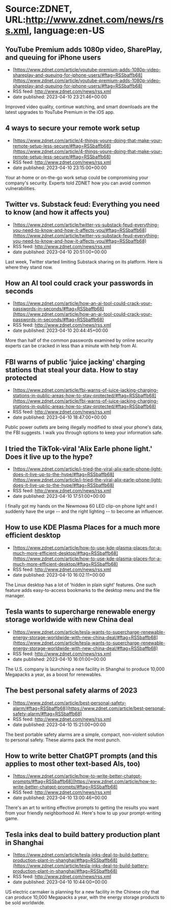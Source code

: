 # Source:ZDNET, URL:http://www.zdnet.com/news/rss.xml, language:en-US

## YouTube Premium adds 1080p video, SharePlay, and queuing for iPhone users
 - [https://www.zdnet.com/article/youtube-premium-adds-1080p-video-shareplay-and-queuing-for-iphone-users/#ftag=RSSbaffb68](https://www.zdnet.com/article/youtube-premium-adds-1080p-video-shareplay-and-queuing-for-iphone-users/#ftag=RSSbaffb68)
 - RSS feed: http://www.zdnet.com/news/rss.xml
 - date published: 2023-04-10 23:21:46+00:00

Improved video quality, continue watching, and smart downloads are the latest upgrades to YouTube Premium in the iOS app.

## 4 ways to secure your remote work setup
 - [https://www.zdnet.com/article/4-things-youre-doing-that-make-your-remote-setup-less-secure/#ftag=RSSbaffb68](https://www.zdnet.com/article/4-things-youre-doing-that-make-your-remote-setup-less-secure/#ftag=RSSbaffb68)
 - RSS feed: http://www.zdnet.com/news/rss.xml
 - date published: 2023-04-10 23:15:00+00:00

Your at-home or on-the-go work setup could be compromising your company's security. Experts told ZDNET how you can avoid common vulnerabilities.

## Twitter vs. Substack feud: Everything you need to know (and how it affects you)
 - [https://www.zdnet.com/article/twitter-vs-substack-feud-everything-you-need-to-know-and-how-it-affects-you/#ftag=RSSbaffb68](https://www.zdnet.com/article/twitter-vs-substack-feud-everything-you-need-to-know-and-how-it-affects-you/#ftag=RSSbaffb68)
 - RSS feed: http://www.zdnet.com/news/rss.xml
 - date published: 2023-04-10 20:51:00+00:00

Last week, Twitter started limiting Substack sharing on its platform. Here is where they stand now.

## How an AI tool could crack your passwords in seconds
 - [https://www.zdnet.com/article/how-an-ai-tool-could-crack-your-passwords-in-seconds/#ftag=RSSbaffb68](https://www.zdnet.com/article/how-an-ai-tool-could-crack-your-passwords-in-seconds/#ftag=RSSbaffb68)
 - RSS feed: http://www.zdnet.com/news/rss.xml
 - date published: 2023-04-10 20:44:45+00:00

More than half of the common passwords examined by online security experts can be cracked in less than a minute with help from AI.

## FBI warns of public 'juice jacking' charging stations that steal your data. How to stay protected
 - [https://www.zdnet.com/article/fbi-warns-of-juice-jacking-charging-stations-in-public-areas-how-to-stay-protected/#ftag=RSSbaffb68](https://www.zdnet.com/article/fbi-warns-of-juice-jacking-charging-stations-in-public-areas-how-to-stay-protected/#ftag=RSSbaffb68)
 - RSS feed: http://www.zdnet.com/news/rss.xml
 - date published: 2023-04-10 18:47:00+00:00

Public power outlets are being illegally modified to steal your phone's data, the FBI suggests. I walk you through options to keep your information safe.

## I tried the TikTok-viral 'Alix Earle phone light.' Does it live up to the hype?
 - [https://www.zdnet.com/article/i-tried-the-viral-alix-earle-phone-light-does-it-live-up-to-the-hype/#ftag=RSSbaffb68](https://www.zdnet.com/article/i-tried-the-viral-alix-earle-phone-light-does-it-live-up-to-the-hype/#ftag=RSSbaffb68)
 - RSS feed: http://www.zdnet.com/news/rss.xml
 - date published: 2023-04-10 17:51:00+00:00

I finally got my hands on the Newmowa 60 LED clip-on phone light and I suddenly have the urge -- and the right lighting -- to become an influencer.

## How to use KDE Plasma Places for a much more efficient desktop
 - [https://www.zdnet.com/article/how-to-use-kde-plasma-places-for-a-much-more-efficient-desktop/#ftag=RSSbaffb68](https://www.zdnet.com/article/how-to-use-kde-plasma-places-for-a-much-more-efficient-desktop/#ftag=RSSbaffb68)
 - RSS feed: http://www.zdnet.com/news/rss.xml
 - date published: 2023-04-10 16:02:11+00:00

The Linux desktop has a lot of 'hidden in plain sight' features. One such feature adds easy-to-access bookmarks to the desktop menu and the file manager.

## Tesla wants to supercharge renewable energy storage worldwide with new China deal
 - [https://www.zdnet.com/article/tesla-wants-to-supercharge-renewable-energy-storage-worldwide-with-new-china-deal/#ftag=RSSbaffb68](https://www.zdnet.com/article/tesla-wants-to-supercharge-renewable-energy-storage-worldwide-with-new-china-deal/#ftag=RSSbaffb68)
 - RSS feed: http://www.zdnet.com/news/rss.xml
 - date published: 2023-04-10 16:01:00+00:00

The U.S. company is launching a new facility in Shanghai to produce 10,000 Megapacks a year, as a boost for renewables.

## The best personal safety alarms of 2023
 - [https://www.zdnet.com/article/best-personal-safety-alarm/#ftag=RSSbaffb68](https://www.zdnet.com/article/best-personal-safety-alarm/#ftag=RSSbaffb68)
 - RSS feed: http://www.zdnet.com/news/rss.xml
 - date published: 2023-04-10 15:21:00+00:00

The best portable safety alarms are a simple, compact, non-violent solution to personal safety. These alarms pack the most punch.

## How to write better ChatGPT prompts (and this applies to most other text-based AIs, too)
 - [https://www.zdnet.com/article/how-to-write-better-chatgpt-prompts/#ftag=RSSbaffb68](https://www.zdnet.com/article/how-to-write-better-chatgpt-prompts/#ftag=RSSbaffb68)
 - RSS feed: http://www.zdnet.com/news/rss.xml
 - date published: 2023-04-10 13:00:46+00:00

There's an art to writing effective prompts to getting the results you want from your friendly neighborhood AI. Here's how to up your prompt-writing game.

## Tesla inks deal to build battery production plant in Shanghai
 - [https://www.zdnet.com/article/tesla-inks-deal-to-build-battery-production-plant-in-shanghai/#ftag=RSSbaffb68](https://www.zdnet.com/article/tesla-inks-deal-to-build-battery-production-plant-in-shanghai/#ftag=RSSbaffb68)
 - RSS feed: http://www.zdnet.com/news/rss.xml
 - date published: 2023-04-10 10:44:00+00:00

US electric carmaker is planning for a new facility in the Chinese city that can produce 10,000 Megapacks a year, with the energy storage products to be sold worldwide.

